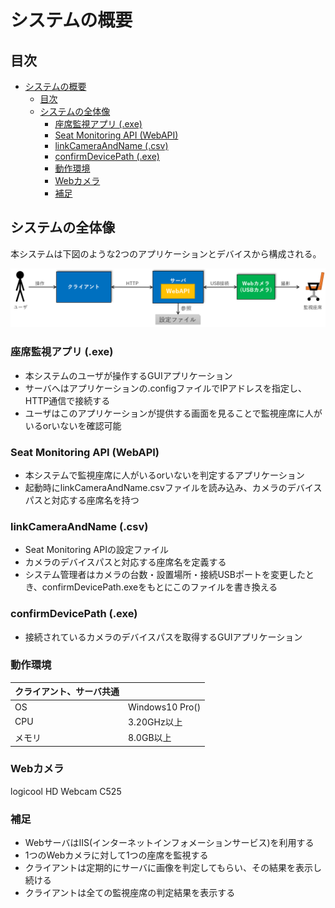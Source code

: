 # システムの概要

## 目次

- [システムの概要](#%e3%82%b7%e3%82%b9%e3%83%86%e3%83%a0%e3%81%ae%e6%a6%82%e8%a6%81)
  - [目次](#%e7%9b%ae%e6%ac%a1)
  - [システムの全体像](#%e3%82%b7%e3%82%b9%e3%83%86%e3%83%a0%e3%81%ae%e5%85%a8%e4%bd%93%e5%83%8f)
    - [座席監視アプリ (.exe)](#%e5%ba%a7%e5%b8%ad%e7%9b%a3%e8%a6%96%e3%82%a2%e3%83%97%e3%83%aa-exe)
    - [Seat Monitoring API (WebAPI)](#seat-monitoring-api-webapi)
    - [linkCameraAndName (.csv)](#linkcameraandname-csv)
    - [confirmDevicePath (.exe)](#confirmdevicepath-exe)
    - [動作環境](#%e5%8b%95%e4%bd%9c%e7%92%b0%e5%a2%83)
    - [Webカメラ](#web%e3%82%ab%e3%83%a1%e3%83%a9)
    - [補足](#%e8%a3%9c%e8%b6%b3)

## システムの全体像

本システムは下図のような2つのアプリケーションとデバイスから構成される。

![Alternate text](../構成図/システム概要図.png)

### 座席監視アプリ (.exe)

- 本システムのユーザが操作するGUIアプリケーション
- サーバへはアプリケーションの.configファイルでIPアドレスを指定し、HTTP通信で接続する
- ユーザはこのアプリケーションが提供する画面を見ることで監視座席に人がいるorいないを確認可能

### Seat Monitoring API (WebAPI)

- 本システムで監視座席に人がいるorいないを判定するアプリケーション
- 起動時にlinkCameraAndName.csvファイルを読み込み、カメラのデバイスパスと対応する座席名を持つ

### linkCameraAndName (.csv)

- Seat Monitoring APIの設定ファイル
- カメラのデバイスパスと対応する座席名を定義する
- システム管理者はカメラの台数・設置場所・接続USBポートを変更したとき、confirmDevicePath.exeをもとにこのファイルを書き換える

### confirmDevicePath (.exe)

- 接続されているカメラのデバイスパスを取得するGUIアプリケーション

### 動作環境

|クライアント、サーバ共通||
|:--|:--|
|OS|Windows10 Pro()|
|CPU|3.20GHz以上|
|メモリ|8.0GB以上|

### Webカメラ

logicool HD Webcam C525

### 補足

- WebサーバはIIS(インターネットインフォメーションサービス)を利用する
- 1つのWebカメラに対して1つの座席を監視する
- クライアントは定期的にサーバに画像を判定してもらい、その結果を表示し続ける
- クライアントは全ての監視座席の判定結果を表示する
